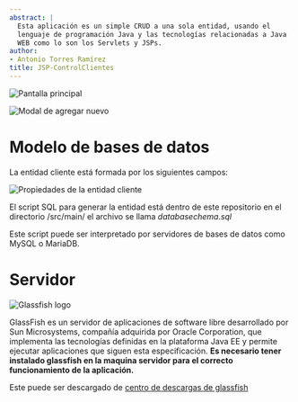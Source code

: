 ```yaml
---
abstract: |
  Esta aplicación es un simple CRUD a una sola entidad, usando el
  lenguaje de programación Java y las tecnologías relacionadas a Java
  WEB como lo son los Servlets y JSPs.
author:
- Antonio Torres Ramírez
title: JSP-ControlClientes
---
```


![Pantalla
principal](https://user-images.githubusercontent.com/43243319/105259671-e0631300-5b51-11eb-9b4f-ac1d0293f75f.png)

![Modal de agregar
nuevo](https://user-images.githubusercontent.com/43243319/105259673-e0fba980-5b51-11eb-8cdc-99352778dea1.png)

# Modelo de bases de datos

La entidad cliente está formada por los siguientes campos:

![Propiedades de la entidad
cliente](https://user-images.githubusercontent.com/43243319/105259667-dfca7c80-5b51-11eb-8551-da6244234b4e.png)

El script SQL para generar la entidad está dentro de este repositorio en
el directorio /src/main/ el archivo se llama *databasechema.sql*

Este script puede ser interpretado por servidores de bases de datos como
MySQL o MariaDB.

# Servidor

![Glassfish logo](https://3.bp.blogspot.com/-eihtIptOpM4/WXjssuS7j-I/AAAAAAAABO4/18YysX3t_bgyLukoB-nOhATzzdwDeA6sACLcBGAs/w1200-h630-p-k-no-nu/glassfish_logo.png)

GlassFish es un servidor de aplicaciones de software libre desarrollado
por Sun Microsystems, compañía adquirida por Oracle Corporation, que
implementa las tecnologías definidas en la plataforma Java EE y permite
ejecutar aplicaciones que siguen esta especificación. **Es necesario
tener instalado glassfish en la maquina servidor para el correcto
funcionamiento de la aplicación.**

Este puede ser descargado de [centro de descargas de
glassfish](https://javaee.github.io/glassfish/download)
